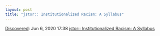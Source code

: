 ```yaml
---
layout: post
title: "jstor:: Institutionalized Racism: A Syllabus"
---
```

[Discovered](http://rolandtanglao.com/2020/07/29/p1-blogthis-checkvist-list-links-to-blog/): Jun 6, 2020 17:38 [jstor:: Institutionalized Racism: A Syllabus](https://daily.jstor.org/institutionalized-racism-a-syllabus/)
